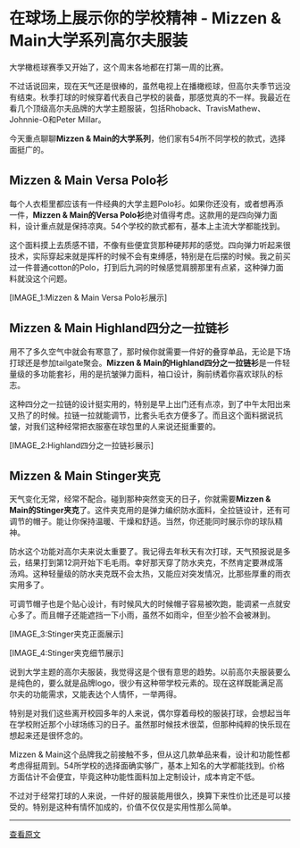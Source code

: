 # 在球场上展示你的学校精神 - Mizzen & Main大学系列高尔夫服装

大学橄榄球赛季又开始了，这个周末各地都在打第一周的比赛。

不过话说回来，现在天气还是很棒的，虽然电视上在播橄榄球，但高尔夫季节远没有结束。秋季打球的时候穿着代表自己学校的装备，那感觉真的不一样。我最近在看几个顶级高尔夫品牌的大学主题服装，包括Rhoback、TravisMathew、Johnnie-O和Peter Millar。

今天重点聊聊**Mizzen & Main的大学系列**，他们家有54所不同学校的款式，选择面挺广的。

## Mizzen & Main Versa Polo衫

每个人衣柜里都应该有一件经典的大学主题Polo衫。如果你还没有，或者想再添一件，**Mizzen & Main的Versa Polo衫**绝对值得考虑。这款用的是四向弹力面料，设计重点就是保持凉爽。54个学校的款式都有，基本上主流大学都能找到。

这个面料摸上去质感不错，不像有些便宜货那种硬邦邦的感觉。四向弹力听起来很技术，实际穿起来就是挥杆的时候不会有束缚感，特别是在后摆的时候。我之前买过一件普通cotton的Polo，打到后九洞的时候感觉肩膀那里有点紧，这种弹力面料就没这个问题。

[IMAGE_1:Mizzen & Main Versa Polo衫展示]

## Mizzen & Main Highland四分之一拉链衫

用不了多久空气中就会有寒意了，那时候你就需要一件好的叠穿单品，无论是下场打球还是参加tailgate聚会。**Mizzen & Main的Highland四分之一拉链衫**是一件轻量级的多功能套衫，用的是抗皱弹力面料，袖口设计，胸前绣着你喜欢球队的标志。

这种四分之一拉链的设计挺实用的，特别是早上出门还有点凉，到了中午太阳出来又热了的时候。拉链一拉就能调节，比套头毛衣方便多了。而且这个面料据说抗皱，对我们这种经常把衣服塞在球包里的人来说还挺重要的。

[IMAGE_2:Highland四分之一拉链衫展示]

## Mizzen & Main Stinger夹克

天气变化无常，经常不配合。碰到那种突然变天的日子，你就需要**Mizzen & Main的Stinger夹克**了。这件夹克用的是弹力编织防水面料，全拉链设计，还有可调节的帽子。能让你保持温暖、干燥和舒适。当然，你还能同时展示你的球队精神。

防水这个功能对高尔夫来说太重要了。我记得去年秋天有次打球，天气预报说是多云，结果打到第12洞开始下毛毛雨。幸好那天穿了防水夹克，不然肯定要淋成落汤鸡。这种轻量级的防水夹克既不会太热，又能应对突发情况，比那些厚重的雨衣实用多了。

可调节帽子也是个贴心设计，有时候风大的时候帽子容易被吹跑，能调紧一点就安心多了。而且帽子还能遮挡一下小雨，虽然不如雨伞，但至少脸不会被淋到。

[IMAGE_3:Stinger夹克正面展示]

[IMAGE_4:Stinger夹克细节展示]

说到大学主题的高尔夫服装，我觉得这是个很有意思的趋势。以前高尔夫服装要么是纯色的，要么就是品牌logo，很少有这种带学校元素的。现在这样既能满足高尔夫的功能需求，又能表达个人情怀，一举两得。

特别是对我们这些离开校园多年的人来说，偶尔穿着母校的服装打球，会想起当年在学校附近那个小球场练习的日子。虽然那时候技术很菜，但那种纯粹的快乐现在想起来还是很怀念的。

Mizzen & Main这个品牌我之前接触不多，但从这几款单品来看，设计和功能性都考虑得挺周到。54所学校的选择面确实够广，基本上知名的大学都能找到。价格方面估计不会便宜，毕竟这种功能性面料加上定制设计，成本肯定不低。

不过对于经常打球的人来说，一件好的服装能用很久，换算下来性价比还是可以接受的。特别是这种有情怀加成的，价值不仅仅是实用性那么简单。

---

[查看原文](https://golfweek.usatoday.com/story/sports/golf/equipment/2025/08/30/mizzen-and-main-collegiate-apparel-collection-polos-q-zips-jackets/85911449007/)